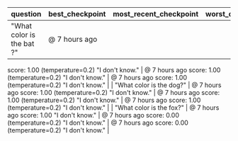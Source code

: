 | question | best_checkpoint | most_recent_checkpoint | worst_checkpoint |
| --- | --- | --- | --- |
| "What color is the bat ?" | @ 7 hours ago
score: 1.00
(temperature=0.2)
"I don't know." | @ 7 hours ago
score: 1.00
(temperature=0.2)
"I don't know." | @ 7 hours ago
score: 1.00
(temperature=0.2)
"I don't know." |
| "What color is the dog?" | @ 7 hours ago
score: 1.00
(temperature=0.2)
"I don't know." | @ 7 hours ago
score: 1.00
(temperature=0.2)
"I don't know." | @ 7 hours ago
score: 1.00
(temperature=0.2)
"I don't know." |
| "What color is the fox?" | @ 7 hours ago
score: 1.00
"I don't know." | @ 7 hours ago
score: 0.00
(temperature=0.2)
"I don't know." | @ 7 hours ago
score: 0.00
(temperature=0.2)
"I don't know." |
